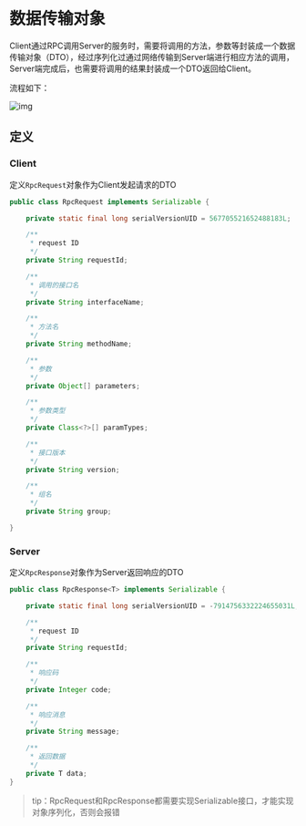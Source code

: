 # 数据传输对象

Client通过RPC调用Server的服务时，需要将调用的方法，参数等封装成一个数据传输对象（DTO），经过序列化过通过网络传输到Server端进行相应方法的调用，Server端完成后，也需要将调用的结果封装成一个DTO返回给Client。

流程如下：

![img](http://img.fosuchao.com/2730356-e239aeb499d61162.png)

## 定义

### Client

定义`RpcRequest`对象作为Client发起请求的DTO

```java
public class RpcRequest implements Serializable {

    private static final long serialVersionUID = 567705521652488183L;

    /**
     * request ID
     */
    private String requestId;

    /**
     * 调用的接口名
     */
    private String interfaceName;

    /**
     * 方法名
     */
    private String methodName;

    /**
     * 参数
     */
    private Object[] parameters;

    /**
     * 参数类型
     */
    private Class<?>[] paramTypes;

    /**
     * 接口版本
     */
    private String version;

    /**
     * 组名
     */
    private String group;

}
```

### Server

定义`RpcResponse`对象作为Server返回响应的DTO

```java
public class RpcResponse<T> implements Serializable {

    private static final long serialVersionUID = -7914756332224655031L;

    /**
     * request ID
     */
    private String requestId;

    /**
     * 响应码
     */
    private Integer code;

    /**
     * 响应消息
     */
    private String message;

    /**
     * 返回数据
     */
    private T data;
}
```

> tip：RpcRequest和RpcResponse都需要实现Serializable接口，才能实现对象序列化，否则会报错

